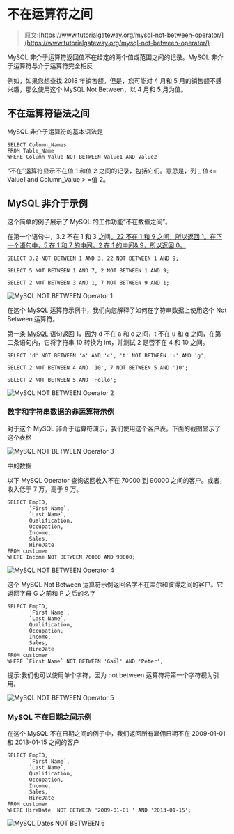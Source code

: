 # 不在运算符之间

> 原文:[https://www.tutorialgateway.org/mysql-not-between-operator/](https://www.tutorialgateway.org/mysql-not-between-operator/)

MySQL 非介于运算符返回值不在给定的两个值或范围之间的记录。MySQL 非介于运算符与介于运算符完全相反

例如，如果您想查找 2018 年销售额。但是，您可能对 4 月和 5 月的销售额不感兴趣，那么使用这个 MySQL Not Between，以 4 月和 5 月为值。

## 不在运算符语法之间

MySQL 非介于运算符的基本语法是

```
SELECT Column_Names 
FROM Table_Name
WHERE Column_Value NOT BETWEEN Value1 AND Value2
```

“不在”运算符显示不在值 1 和值 2 之间的记录，包括它们。意思是，列 _ 值<= Value1 and Column_Value > =值 2。

## MySQL 非介于示例

这个简单的例子展示了 MySQL 的工作功能“不在数值之间”。

在第一个语句中，3.2 不在 1 和 3 之间[，22 不在 1 和 9 之间，所以返回 1。在下一个语句中，5 在 1 和 7 的中间，2 在 1 的中间& 9，所以返回 0。](https://www.tutorialgateway.org/mysql-between-operator/)

```
SELECT 3.2 NOT BETWEEN 1 AND 3, 22 NOT BETWEEN 1 AND 9;

SELECT 5 NOT BETWEEN 1 AND 7, 2 NOT BETWEEN 1 AND 9;

SELECT 2 NOT BETWEEN 3 AND 1, 7 NOT BETWEEN 9 AND 1;
```

![MySQL NOT BETWEEN Operator 1](img/a6cc3fda0774db073e4a7670801d4dc6.png)

在这个 MySQL 运算符示例中，我们向您解释了如何在字符串数据上使用这个 Not Between 运算符。

第一条 [MySQL](https://www.tutorialgateway.org/mysql-tutorial/) 语句返回 1，因为 d 不在 a 和 c 之间，t 不在 u 和 g 之间，在第二条语句内，它将字符串 10 转换为 int，并测试 2 是否不在 4 和 10 之间。

```
SELECT 'd' NOT BETWEEN 'a' AND 'c', 't' NOT BETWEEN 'u' AND 'g';

SELECT 2 NOT BETWEEN 4 AND '10', 7 NOT BETWEEN 5 AND '10';

SELECT 2 NOT BETWEEN 5 AND 'Hello';
```

![MySQL NOT BETWEEN Operator 2](img/b89968548838e0d88cc373a33ca61251.png)

### 数字和字符串数据的非运算符示例

对于这个 MySQL 非介于运算符演示，我们使用这个客户表。下面的截图显示了这个表格

![MySQL NOT BETWEEN Operator 3](img/27a76c151de6e571183e7abb01c099aa.png)

中的数据

以下 MySQL Operator 查询返回收入不在 70000 到 90000 之间的客户。或者，收入低于 7 万，高于 9 万。

```
SELECT EmpID, 
       `First Name`,
       `Last Name`,
       Qualification,
       Occupation,
       Income,
       Sales,
       HireDate
FROM customer
WHERE Income NOT BETWEEN 70000 AND 90000;
```

![MySQL NOT BETWEEN Operator 4](img/dd355029d6ddcf993c5d3929534c19af.png)

这个 MySQL Not Between 运算符示例返回名字不在盖尔和彼得之间的客户。它返回字母 G 之前和 P 之后的名字

```
SELECT EmpID, 
       `First Name`,
       `Last Name`,
       Qualification,
       Occupation,
       Income,
       Sales,
       HireDate
FROM customer
WHERE `First Name` NOT BETWEEN 'Gail' AND 'Peter';
```

提示:我们也可以使用单个字符，因为 not between 运算符将第一个字符视为引用。

![MySQL NOT BETWEEN Operator 5](img/89214facd179bcf03602c41af0d8467e.png)

### MySQL 不在日期之间示例

在这个 MySQL 不在日期之间的例子中，我们返回所有雇佣日期不在 2009-01-01 和 2013-01-15 之间的客户

```
SELECT EmpID, 
       `First Name`,
       `Last Name`,
       Qualification,
       Occupation,
       Income,
       Sales,
       HireDate
FROM customer
WHERE HireDate  NOT BETWEEN '2009-01-01 ' AND '2013-01-15';
```

![MySQL Dates NOT BETWEEN 6](img/eb36d571694bdf5d60cccc6999006b6a.png)